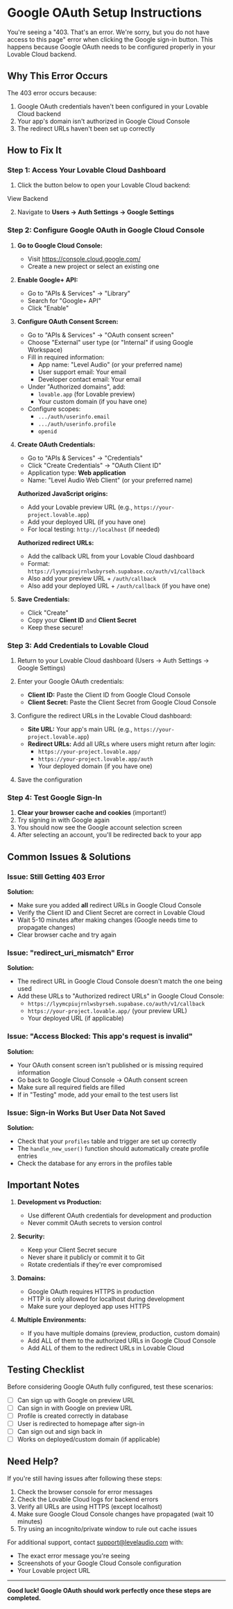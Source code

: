 # Google OAuth Setup Instructions

You're seeing a "403. That's an error. We're sorry, but you do not have access to this page" error when clicking the Google sign-in button. This happens because Google OAuth needs to be configured properly in your Lovable Cloud backend.

## Why This Error Occurs

The 403 error occurs because:
1. Google OAuth credentials haven't been configured in your Lovable Cloud backend
2. Your app's domain isn't authorized in Google Cloud Console
3. The redirect URLs haven't been set up correctly

## How to Fix It

### Step 1: Access Your Lovable Cloud Dashboard

1. Click the button below to open your Lovable Cloud backend:

<lov-actions>
  <lov-open-backend>View Backend</lov-open-backend>
</lov-actions>

2. Navigate to **Users → Auth Settings → Google Settings**

### Step 2: Configure Google OAuth in Google Cloud Console

1. **Go to Google Cloud Console:**
   - Visit https://console.cloud.google.com/
   - Create a new project or select an existing one

2. **Enable Google+ API:**
   - Go to "APIs & Services" → "Library"
   - Search for "Google+ API"
   - Click "Enable"

3. **Configure OAuth Consent Screen:**
   - Go to "APIs & Services" → "OAuth consent screen"
   - Choose "External" user type (or "Internal" if using Google Workspace)
   - Fill in required information:
     - App name: "Level Audio" (or your preferred name)
     - User support email: Your email
     - Developer contact email: Your email
   - Under "Authorized domains", add:
     - `lovable.app` (for Lovable preview)
     - Your custom domain (if you have one)
   - Configure scopes:
     - `.../auth/userinfo.email`
     - `.../auth/userinfo.profile`
     - `openid`

4. **Create OAuth Credentials:**
   - Go to "APIs & Services" → "Credentials"
   - Click "Create Credentials" → "OAuth Client ID"
   - Application type: **Web application**
   - Name: "Level Audio Web Client" (or your preferred name)
   
   **Authorized JavaScript origins:**
   - Add your Lovable preview URL (e.g., `https://your-project.lovable.app`)
   - Add your deployed URL (if you have one)
   - For local testing: `http://localhost` (if needed)
   
   **Authorized redirect URLs:**
   - Add the callback URL from your Lovable Cloud dashboard
   - Format: `https://lyymcpiujrnlwsbyrseh.supabase.co/auth/v1/callback`
   - Also add your preview URL + `/auth/callback`
   - Also add your deployed URL + `/auth/callback` (if you have one)

5. **Save Credentials:**
   - Click "Create"
   - Copy your **Client ID** and **Client Secret**
   - Keep these secure!

### Step 3: Add Credentials to Lovable Cloud

1. Return to your Lovable Cloud dashboard (Users → Auth Settings → Google Settings)

2. Enter your Google OAuth credentials:
   - **Client ID:** Paste the Client ID from Google Cloud Console
   - **Client Secret:** Paste the Client Secret from Google Cloud Console

3. Configure the redirect URLs in the Lovable Cloud dashboard:
   - **Site URL:** Your app's main URL (e.g., `https://your-project.lovable.app`)
   - **Redirect URLs:** Add all URLs where users might return after login:
     - `https://your-project.lovable.app/`
     - `https://your-project.lovable.app/auth`
     - Your deployed domain (if you have one)

4. Save the configuration

### Step 4: Test Google Sign-In

1. **Clear your browser cache and cookies** (important!)
2. Try signing in with Google again
3. You should now see the Google account selection screen
4. After selecting an account, you'll be redirected back to your app

## Common Issues & Solutions

### Issue: Still Getting 403 Error

**Solution:**
- Make sure you added **all** redirect URLs in Google Cloud Console
- Verify the Client ID and Client Secret are correct in Lovable Cloud
- Wait 5-10 minutes after making changes (Google needs time to propagate changes)
- Clear browser cache and try again

### Issue: "redirect_uri_mismatch" Error

**Solution:**
- The redirect URL in Google Cloud Console doesn't match the one being used
- Add these URLs to "Authorized redirect URLs" in Google Cloud Console:
  - `https://lyymcpiujrnlwsbyrseh.supabase.co/auth/v1/callback`
  - `https://your-project.lovable.app/` (your preview URL)
  - Your deployed URL (if applicable)

### Issue: "Access Blocked: This app's request is invalid"

**Solution:**
- Your OAuth consent screen isn't published or is missing required information
- Go back to Google Cloud Console → OAuth consent screen
- Make sure all required fields are filled
- If in "Testing" mode, add your email to the test users list

### Issue: Sign-in Works But User Data Not Saved

**Solution:**
- Check that your `profiles` table and trigger are set up correctly
- The `handle_new_user()` function should automatically create profile entries
- Check the database for any errors in the profiles table

## Important Notes

1. **Development vs Production:**
   - Use different OAuth credentials for development and production
   - Never commit OAuth secrets to version control

2. **Security:**
   - Keep your Client Secret secure
   - Never share it publicly or commit it to Git
   - Rotate credentials if they're ever compromised

3. **Domains:**
   - Google OAuth requires HTTPS in production
   - HTTP is only allowed for localhost during development
   - Make sure your deployed app uses HTTPS

4. **Multiple Environments:**
   - If you have multiple domains (preview, production, custom domain)
   - Add ALL of them to the authorized URLs in Google Cloud Console
   - Add ALL of them to the redirect URLs in Lovable Cloud

## Testing Checklist

Before considering Google OAuth fully configured, test these scenarios:

- [ ] Can sign up with Google on preview URL
- [ ] Can sign in with Google on preview URL
- [ ] Profile is created correctly in database
- [ ] User is redirected to homepage after sign-in
- [ ] Can sign out and sign back in
- [ ] Works on deployed/custom domain (if applicable)

## Need Help?

If you're still having issues after following these steps:

1. Check the browser console for error messages
2. Check the Lovable Cloud logs for backend errors
3. Verify all URLs are using HTTPS (except localhost)
4. Make sure Google Cloud Console changes have propagated (wait 10 minutes)
5. Try using an incognito/private window to rule out cache issues

For additional support, contact support@levelaudio.com with:
- The exact error message you're seeing
- Screenshots of your Google Cloud Console configuration
- Your Lovable project URL

---

**Good luck! Google OAuth should work perfectly once these steps are completed.**
